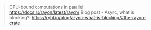 > CPU-bound computations in parallel: https://docs.rs/rayon/latest/rayon/
> Blog post - Async, what is blocking?: https://ryhl.io/blog/async-what-is-blocking/#the-rayon-crate
